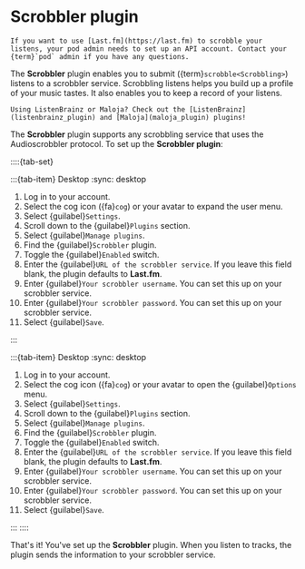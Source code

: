 # Scrobbler plugin

```{note}
If you want to use [Last.fm](https://last.fm) to scrobble your listens, your pod admin needs to set up an API account. Contact your {term}`pod` admin if you have any questions.
```

The __Scrobbler__ plugin enables you to submit ({term}`scrobble<Scrobbling>`) listens to a scrobbler service. Scrobbling listens helps you build up a profile of your music tastes. It also enables you to keep a record of your listens.

```{tip}
Using ListenBrainz or Maloja? Check out the [ListenBrainz](listenbrainz_plugin) and [Maloja](maloja_plugin) plugins!
```

The __Scrobbler__ plugin supports any scrobbling service that uses the Audioscrobbler protocol. To set up the __Scrobbler plugin__:

::::{tab-set}

:::{tab-item} Desktop
:sync: desktop

1. Log in to your account.
2. Select the cog icon ({fa}`cog`) or your avatar to expand the user menu.
3. Select {guilabel}`Settings`.
4. Scroll down to the {guilabel}`Plugins` section.
5. Select {guilabel}`Manage plugins`.
6. Find the {guilabel}`Scrobbler` plugin.
7. Toggle the {guilabel}`Enabled` switch.
8. Enter the {guilabel}`URL of the scrobbler service`. If you leave this field blank, the plugin defaults to __Last.fm__.
9. Enter {guilabel}`Your scrobbler username`. You can set this up on your scrobbler service.
10. Enter {guilabel}`Your scrobbler password`. You can set this up on your scrobbler service.
11. Select {guilabel}`Save`.

:::

:::{tab-item} Desktop
:sync: desktop

1. Log in to your account.
2. Select the cog icon ({fa}`cog`) or your avatar to open the {guilabel}`Options` menu.
3. Select {guilabel}`Settings`.
4. Scroll down to the {guilabel}`Plugins` section.
5. Select {guilabel}`Manage plugins`.
6. Find the {guilabel}`Scrobbler` plugin.
7. Toggle the {guilabel}`Enabled` switch.
8. Enter the {guilabel}`URL of the scrobbler service`. If you leave this field blank, the plugin defaults to __Last.fm__.
9. Enter {guilabel}`Your scrobbler username`. You can set this up on your scrobbler service.
10. Enter {guilabel}`Your scrobbler password`. You can set this up on your scrobbler service.
11. Select {guilabel}`Save`.

:::
::::

That's it! You've set up the __Scrobbler__ plugin. When you listen to tracks, the plugin sends the information to your scrobbler service.
